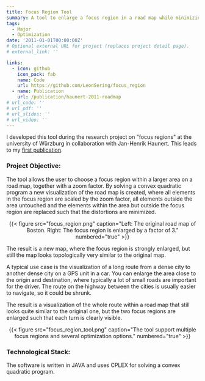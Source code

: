 ```yaml
---
title: Focus Region Tool
summary: A tool to enlarge a focus region in a road map while minimizing the distortion by convex quadratic programming.
tags:
  - Major
  - Optimization
date: '2011-01-01T00:00:00Z'
# Optional external URL for project (replaces project detail page).
# external_link: ''

links:
  - icon: github
    icon_pack: fab
    name: Code
    url: https://github.com/LeonSering/focus_region
  - name: Publication
    url: /publication/haunert-2011-roadmap
# url_code: ''
# url_pdf: ''
# url_slides: ''
# url_video: ''
---
```

I developed this tool during the research project on "focus regions" at the university of Würzburg in collaboration with Jan-Henrik Haunert. This leads to my [first publication](/publication/haunert-2011-roadmap).

### Project Objective:
The tool allows the user to choose a focus region within a larger area on a road map, together with a zoom factor. 
By solving a convex quadratic program a new visualization of the road map is created, where all elements in the 
focus region are scaled by the zoom factor, all elements outside the area untouched and the elements within the 
area but outside the focus region are replaced such that the distortions are minimized.

<center>{{< figure src="focus_region.png" caption="Left: The original road map of Boston. Right: The focus region is enlarged by a factor of 3." numbered="true" >}}</center>

The result is a new map, where the focus region is strongly enlarged, but still the map looks topologically very 
similar to the original map.

A typical use case is the visualization of a long route from a dense city to another dense city on a GPS unit in a car. 
You can enlarge the area close to the origin and destination, where typically a lot of small roads are important 
for the driver. The route on the highway between the cities is usually easier to navigate, so it could be shrunk.

The result is a visualization of the whole route within a road map that still looks quite similar to the original one, 
but the two focus regions are enlarged such that each turn is clearly visible.

<center>{{< figure src="focus_region_tool.png" caption="The tool support multiple focus regions and several optimization options." numbered="true" >}}</center>

### Technological Stack:
The software is written in JAVA and uses CPLEX for solving a convex quadratic program.
